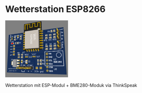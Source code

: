 # Wetterstation ESP8266
<img src="https://github.com/dk2jk/wetterstation-ESP8266/blob/c382a3d96e2ec34433df800c4dacb2cbf19d33a0/doc/Bildschirmfoto.png" width="200" heigth="200">


Wetterstation mit ESP-Modul + BME280-Moduk via ThinkSpeak
